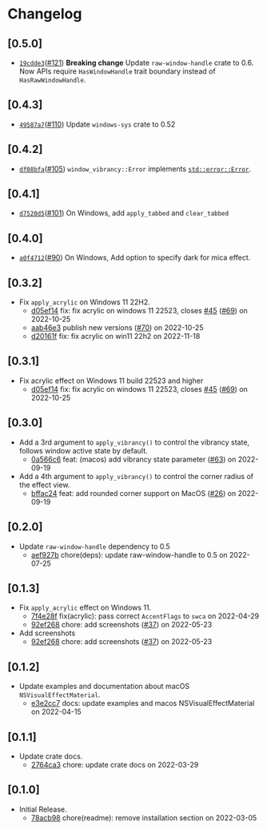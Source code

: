 # Changelog

## \[0.5.0]

-   [`19cdde3`](https://github.com/tauri-apps/window-vibrancy/commit/19cdde3274a7be7e3f3caf117bc741f5284b6fc4)([#121](https://github.com/tauri-apps/window-vibrancy/pull/121))
    **Breaking change** Update `raw-window-handle` crate to 0.6. Now APIs
    require `HasWindowHandle` trait boundary instead of `HasRawWindowHandle`.

## \[0.4.3]

-   [`49587a7`](https://github.com/tauri-apps/window-vibrancy/commit/49587a7b366845048e3945bf525847c01c54d170)([#110](https://github.com/tauri-apps/window-vibrancy/pull/110))
    Update `windows-sys` crate to 0.52

## \[0.4.2]

-   [`df08bfa`](https://github.com/tauri-apps/window-vibrancy/commit/df08bfad8a5346a0ff00f372834011a162180cb2)([#105](https://github.com/tauri-apps/window-vibrancy/pull/105))
    `window_vibrancy::Error` implements
    [`std::error::Error`](https://doc.rust-lang.org/std/error/trait.Error.html).

## \[0.4.1]

-   [`d7520d5`](https://github.com/tauri-apps/window-vibrancy/commit/d7520d5083e4d49cf63ba69566dceade8a8b3712)([#101](https://github.com/tauri-apps/window-vibrancy/pull/101))
    On Windows, add `apply_tabbed` and `clear_tabbed`

## \[0.4.0]

-   [`a0f4712`](https://github.com/tauri-apps/window-vibrancy/commit/a0f4712db58cb1cb3685383de4d634fd5bda6383)([#90](https://github.com/tauri-apps/window-vibrancy/pull/90))
    On Windows, Add option to specify dark for mica effect.

## \[0.3.2]

-   Fix `apply_acrylic` on Windows 11 22H2.
    -   [d05ef14](https://github.com/tauri-apps/window-vibrancy/commit/d05ef146b94a8ca66e091e62be112a1c57d14563)
        fix: fix acrylic on windows 11 22523, closes
        [#45](https://github.com/tauri-apps/window-vibrancy/pull/45)
        ([#69](https://github.com/tauri-apps/window-vibrancy/pull/69)) on
        2022-10-25
    -   [aab46e3](https://github.com/tauri-apps/window-vibrancy/commit/aab46e35eaf014d63920999c4e0132baeb55fc50)
        publish new versions
        ([#70](https://github.com/tauri-apps/window-vibrancy/pull/70)) on
        2022-10-25
    -   [d20161f](https://github.com/tauri-apps/window-vibrancy/commit/d20161fc1892908839e4f7d715e16256b2d96900)
        fix: fix acrylic on win11 22h2 on 2022-11-18

## \[0.3.1]

-   Fix acrylic effect on Windows 11 build 22523 and higher
    -   [d05ef14](https://github.com/tauri-apps/window-vibrancy/commit/d05ef146b94a8ca66e091e62be112a1c57d14563)
        fix: fix acrylic on windows 11 22523, closes
        [#45](https://github.com/tauri-apps/window-vibrancy/pull/45)
        ([#69](https://github.com/tauri-apps/window-vibrancy/pull/69)) on
        2022-10-25

## \[0.3.0]

-   Add a 3rd argument to `apply_vibrancy()` to control the vibrancy state,
    follows window active state by default.
    -   [0a566c6](https://github.com/tauri-apps/window-vibrancy/commit/0a566c6cefca0371ce0e19cce8b9c7c7a7ae1f12)
        feat: (macos) add vibrancy state parameter
        ([#63](https://github.com/tauri-apps/window-vibrancy/pull/63)) on
        2022-09-19
-   Add a 4th argument to `apply_vibrancy()` to control the corner radius of the
    effect view.
    -   [bffac24](https://github.com/tauri-apps/window-vibrancy/commit/bffac24a783dfd6c4d147d7bed6d5abc1d126acf)
        feat: add rounded corner support on MacOS
        ([#26](https://github.com/tauri-apps/window-vibrancy/pull/26)) on
        2022-09-19

## \[0.2.0]

-   Update `raw-window-handle` dependency to 0.5
    -   [aef927b](https://github.com/tauri-apps/window-vibrancy/commit/aef927b7378e834c2b14df13de785770c812c8a0)
        chore(deps): update raw-window-handle to 0.5 on 2022-07-25

## \[0.1.3]

-   Fix `apply_acrylic` effect on Windows 11.
    -   [7f4e28f](https://github.com/tauri-apps/window-vibrancy/commit/7f4e28fba82bfc70673cc48ca1aabec2356bdccd)
        fix(acrylic): pass correct `AccentFlags` to `swca` on 2022-04-29
    -   [92ef268](https://github.com/tauri-apps/window-vibrancy/commit/92ef268006686fcdc9b8a3dd09d2b71b5140bd7f)
        chore: add screenshots
        ([#37](https://github.com/tauri-apps/window-vibrancy/pull/37)) on
        2022-05-23
-   Add screenshots
    -   [92ef268](https://github.com/tauri-apps/window-vibrancy/commit/92ef268006686fcdc9b8a3dd09d2b71b5140bd7f)
        chore: add screenshots
        ([#37](https://github.com/tauri-apps/window-vibrancy/pull/37)) on
        2022-05-23

## \[0.1.2]

-   Update examples and documentation about macOS `NSVisualEffectMaterial`.
    -   [e3e2cc7](https://github.com/tauri-apps/window-vibrancy/commit/e3e2cc7323a830305ef84001edfd7a7678d098d7)
        docs: update examples and macos NSVisualEffectMaterial on 2022-04-15

## \[0.1.1]

-   Update crate docs.
    -   [2764ca3](https://github.com/tauri-apps/window-vibrancy/commit/2764ca398661b7f4045b39883914f67e299a7fe4)
        chore: update crate docs on 2022-03-29

## \[0.1.0]

-   Initial Release.
    -   [78acb98](https://github.com/tauri-apps/window-vibrancy/commit/78acb9800f9a67ff5793de0b45b78225d91e2947)
        chore(readme): remove installation section on 2022-03-05
